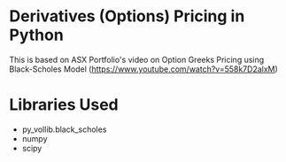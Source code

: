 # Derivatives (Options) Pricing in Python
This is based on ASX Portfolio's video on Option Greeks Pricing using Black-Scholes Model (https://www.youtube.com/watch?v=558k7D2alxM)

# Libraries Used
- py_vollib.black_scholes 
- numpy
- scipy

